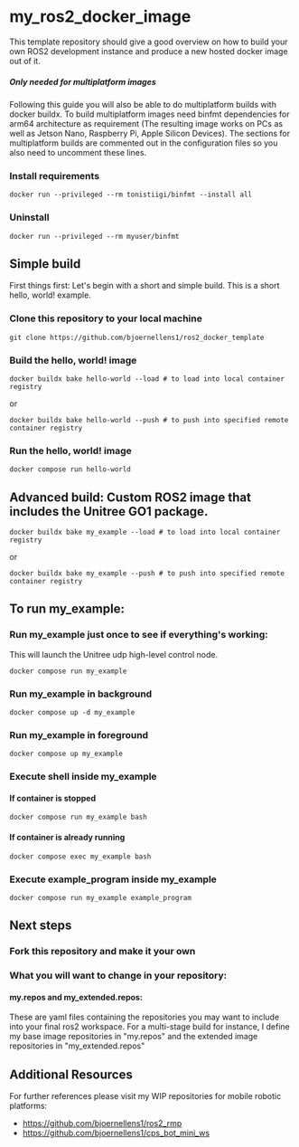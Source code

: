 # my_ros2_docker_image

This template repository should give a good overview on how to build your own ROS2 development instance and produce a new hosted docker image out of it.

##### Only needed for multiplatform images
Following this guide you will also be able to do multiplatform builds with docker buildx.
To build multiplatform images need binfmt dependencies for arm64 architecture as requirement (The resulting image works on PCs as well as Jetson Nano, Raspberry Pi, Apple Silicon Devices).
The sections for multiplatform builds are commented out in the configuration files so you also need to uncomment these lines.
### Install requirements
```
docker run --privileged --rm tonistiigi/binfmt --install all
```
### Uninstall
```
docker run --privileged --rm myuser/binfmt
```

## Simple build
First things first: Let's begin with a short and simple build. This is a short hello, world! example.
### Clone this repository to your local machine
```
git clone https://github.com/bjoernellens1/ros2_docker_template
```
### Build the hello, world! image
```
docker buildx bake hello-world --load # to load into local container registry
```
or
```
docker buildx bake hello-world --push # to push into specified remote container registry
```
### Run the hello, world! image
```
docker compose run hello-world
```

## Advanced build: Custom ROS2 image that includes the Unitree GO1 package.
```
docker buildx bake my_example --load # to load into local container registry
```
or
```
docker buildx bake my_example --push # to push into specified remote container registry
```
## To run my_example:
### Run my_example just once to see if everything's working:
This will launch the Unitree udp high-level control node.
```
docker compose run my_example
```
### Run my_example in background
```
docker compose up -d my_example
```
### Run my_example in foreground
```
docker compose up my_example
```
### Execute shell inside my_example
#### If container is stopped
```
docker compose run my_example bash
```
#### If container is already running
```
docker compose exec my_example bash
```
### Execute example_program inside my_example
```
docker compose run my_example example_program
```

## Next steps
### Fork this repository and make it your own
### What you will want to change in your repository:
#### my.repos and my_extended.repos:
These are yaml files containing the repositories you may want to include into your final ros2 workspace.
For a multi-stage build for instance, I define my base image repositories in "my.repos" and the extended image repositories in "my_extended.repos"

## Additional Resources
For further references please visit my WIP repositories for mobile robotic platforms:
- https://github.com/bjoernellens1/ros2_rmp
- https://github.com/bjoernellens1/cps_bot_mini_ws
